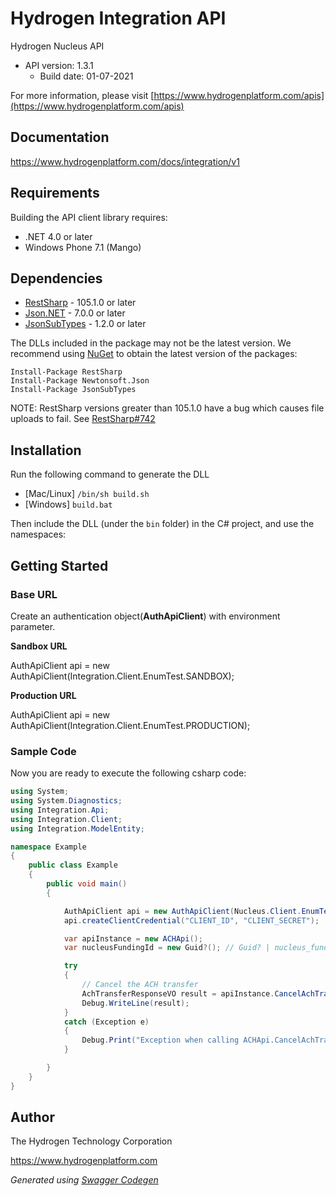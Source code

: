 # Hydrogen Integration API

Hydrogen Nucleus API
- API version: 1.3.1
  - Build date: 01-07-2021

For more information, please visit [https://www.hydrogenplatform.com/apis](https://www.hydrogenplatform.com/apis)


## Documentation

https://www.hydrogenplatform.com/docs/integration/v1

## Requirements

Building the API client library requires:
- .NET 4.0 or later
- Windows Phone 7.1 (Mango)



## Dependencies

- [RestSharp](https://www.nuget.org/packages/RestSharp) - 105.1.0 or later
- [Json.NET](https://www.nuget.org/packages/Newtonsoft.Json/) - 7.0.0 or later
- [JsonSubTypes](https://www.nuget.org/packages/JsonSubTypes/) - 1.2.0 or later

The DLLs included in the package may not be the latest version. We recommend
using [NuGet](https://docs.nuget.org/consume/installing-nuget) to obtain the latest version of the packages:

```
Install-Package RestSharp
Install-Package Newtonsoft.Json
Install-Package JsonSubTypes
```

NOTE: RestSharp versions greater than 105.1.0 have a bug which causes file uploads to fail.
See [RestSharp#742](https://github.com/restsharp/RestSharp/issues/742)


## Installation

Run the following command to generate the DLL

- [Mac/Linux] `/bin/sh build.sh`
- [Windows] `build.bat`

Then include the DLL (under the `bin` folder) in the C# project, and use the namespaces:
## Getting Started
### Base URL
Create an authentication object(**AuthApiClient**) with environment parameter.

**Sandbox URL**

AuthApiClient api = new AuthApiClient(Integration.Client.EnumTest.SANDBOX);

**Production URL**

AuthApiClient api = new AuthApiClient(Integration.Client.EnumTest.PRODUCTION);

### Sample Code
Now you are ready to execute the following csharp code:

```csharp
using System;
using System.Diagnostics;
using Integration.Api;
using Integration.Client;
using Integration.ModelEntity;

namespace Example
{
    public class Example
    {
        public void main()
        {

            AuthApiClient api = new AuthApiClient(Nucleus.Client.EnumTest.PRODUCTION);
            api.createClientCredential("CLIENT_ID", "CLIENT_SECRET");

            var apiInstance = new ACHApi();
            var nucleusFundingId = new Guid?(); // Guid? | nucleus_funding_id

            try
            {
                // Cancel the ACH transfer
                AchTransferResponseVO result = apiInstance.CancelAchTransferUsingDelete(nucleusFundingId);
                Debug.WriteLine(result);
            }
            catch (Exception e)
            {
                Debug.Print("Exception when calling ACHApi.CancelAchTransferUsingDelete: " + e.Message );
            }

        }
    }
}
```
## Author
The Hydrogen Technology Corporation

https://www.hydrogenplatform.com

*Generated using [Swagger Codegen](https://github.com/swagger-api/swagger-codegen)*

